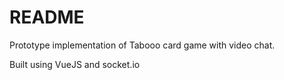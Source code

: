 # README #

Prototype implementation of Tabooo card game with video chat.

Built using VueJS and socket.io

